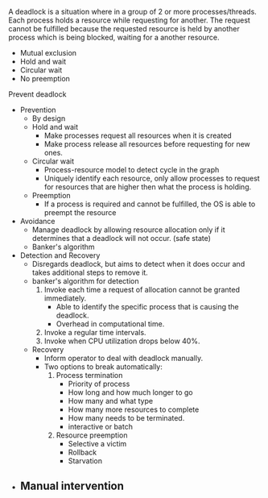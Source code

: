 A deadlock is a situation where in a group of 2 or more processes/threads. Each process holds a resource while requesting for another. The request cannot be fulfilled because the requested resource is held by another process which is being blocked, waiting for a another resource.

- Mutual exclusion
- Hold and wait
- Circular wait
- No preemption

Prevent deadlock
- Prevention
	- By design
	- Hold and wait
		- Make processes request all resources when it is created
		- Make process release all resources before requesting for new ones.
	- Circular wait
		- Process-resource model to detect cycle in the graph
		- Uniquely identify each resource, only allow processes to request for resources that are higher then what the process is holding.
	- Preemption
		- If a process is required and cannot be fulfilled, the OS is able to preempt the resource
- Avoidance
	- Manage deadlock by allowing resource allocation only if it determines that a deadlock will not occur. (safe state)
	- Banker's algorithm
- Detection and Recovery
	- Disregards deadlock, but aims to detect when it does occur and takes additional steps to remove it.
	- banker's algorithm for detection
		1. Invoke each time a request of allocation cannot be granted immediately.
			- Able to identify the specific process that is causing the deadlock.
			- Overhead in computational time.
		2. Invoke a regular time intervals.
		3. Invoke when CPU utilization drops below 40%.
	- Recovery
		- Inform operator to deal with deadlock manually.
		- Two options to break automatically:
			1. Process termination
				- Priority of process
				- How long and how much longer to go
				- How many and what type
				- How many more resources to complete
				- How many needs to be terminated.
				- interactive or batch
			1. Resource preemption
				- Selective a victim
				- Rollback
				- Starvation
- Manual intervention
	- 

